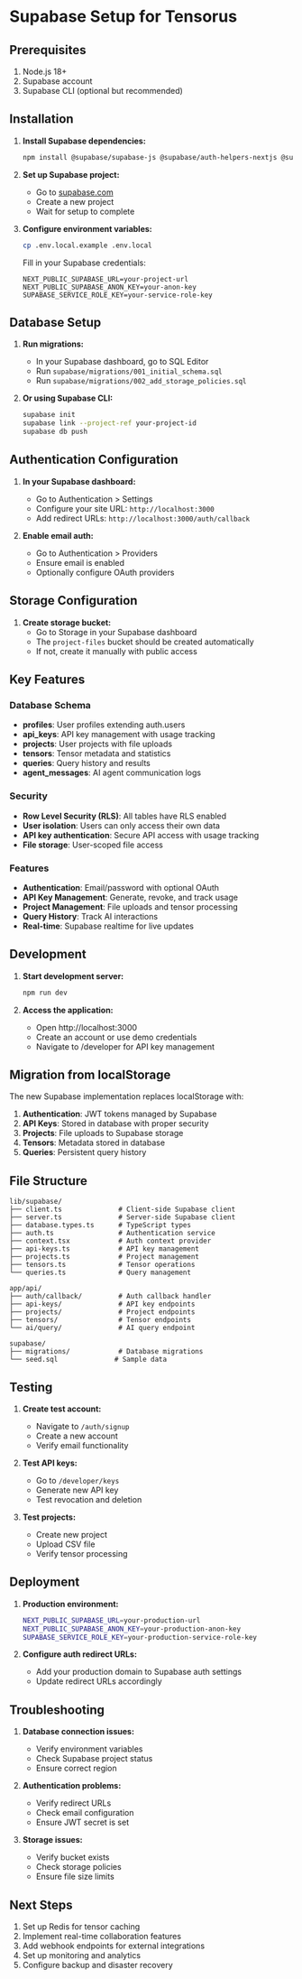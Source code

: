# Supabase Setup for Tensorus

## Prerequisites

1. Node.js 18+
2. Supabase account
3. Supabase CLI (optional but recommended)

## Installation

1. **Install Supabase dependencies:**
   ```bash
   npm install @supabase/supabase-js @supabase/auth-helpers-nextjs @supabase/auth-helpers-react
   ```

2. **Set up Supabase project:**
   - Go to [supabase.com](https://supabase.com)
   - Create a new project
   - Wait for setup to complete

3. **Configure environment variables:**
   ```bash
   cp .env.local.example .env.local
   ```
   
   Fill in your Supabase credentials:
   ```
   NEXT_PUBLIC_SUPABASE_URL=your-project-url
   NEXT_PUBLIC_SUPABASE_ANON_KEY=your-anon-key
   SUPABASE_SERVICE_ROLE_KEY=your-service-role-key
   ```

## Database Setup

1. **Run migrations:**
   - In your Supabase dashboard, go to SQL Editor
   - Run `supabase/migrations/001_initial_schema.sql`
   - Run `supabase/migrations/002_add_storage_policies.sql`

2. **Or using Supabase CLI:**
   ```bash
   supabase init
   supabase link --project-ref your-project-id
   supabase db push
   ```

## Authentication Configuration

1. **In your Supabase dashboard:**
   - Go to Authentication > Settings
   - Configure your site URL: `http://localhost:3000`
   - Add redirect URLs: `http://localhost:3000/auth/callback`
   
2. **Enable email auth:**
   - Go to Authentication > Providers
   - Ensure email is enabled
   - Optionally configure OAuth providers

## Storage Configuration

1. **Create storage bucket:**
   - Go to Storage in your Supabase dashboard
   - The `project-files` bucket should be created automatically
   - If not, create it manually with public access

## Key Features

### Database Schema

- **profiles**: User profiles extending auth.users
- **api_keys**: API key management with usage tracking
- **projects**: User projects with file uploads
- **tensors**: Tensor metadata and statistics
- **queries**: Query history and results
- **agent_messages**: AI agent communication logs

### Security

- **Row Level Security (RLS)**: All tables have RLS enabled
- **User isolation**: Users can only access their own data
- **API key authentication**: Secure API access with usage tracking
- **File storage**: User-scoped file access

### Features

- **Authentication**: Email/password with optional OAuth
- **API Key Management**: Generate, revoke, and track usage
- **Project Management**: File uploads and tensor processing
- **Query History**: Track AI interactions
- **Real-time**: Supabase realtime for live updates

## Development

1. **Start development server:**
   ```bash
   npm run dev
   ```

2. **Access the application:**
   - Open http://localhost:3000
   - Create an account or use demo credentials
   - Navigate to /developer for API key management

## Migration from localStorage

The new Supabase implementation replaces localStorage with:

1. **Authentication**: JWT tokens managed by Supabase
2. **API Keys**: Stored in database with proper security
3. **Projects**: File uploads to Supabase storage
4. **Tensors**: Metadata stored in database
5. **Queries**: Persistent query history

## File Structure

```
lib/supabase/
├── client.ts              # Client-side Supabase client
├── server.ts              # Server-side Supabase client
├── database.types.ts      # TypeScript types
├── auth.ts                # Authentication service
├── context.tsx            # Auth context provider
├── api-keys.ts            # API key management
├── projects.ts            # Project management
├── tensors.ts             # Tensor operations
└── queries.ts             # Query management

app/api/
├── auth/callback/         # Auth callback handler
├── api-keys/              # API key endpoints
├── projects/              # Project endpoints
├── tensors/               # Tensor endpoints
└── ai/query/              # AI query endpoint

supabase/
├── migrations/            # Database migrations
└── seed.sql              # Sample data
```

## Testing

1. **Create test account:**
   - Navigate to `/auth/signup`
   - Create a new account
   - Verify email functionality

2. **Test API keys:**
   - Go to `/developer/keys`
   - Generate new API key
   - Test revocation and deletion

3. **Test projects:**
   - Create new project
   - Upload CSV file
   - Verify tensor processing

## Deployment

1. **Production environment:**
   ```bash
   NEXT_PUBLIC_SUPABASE_URL=your-production-url
   NEXT_PUBLIC_SUPABASE_ANON_KEY=your-production-anon-key
   SUPABASE_SERVICE_ROLE_KEY=your-production-service-role-key
   ```

2. **Configure auth redirect URLs:**
   - Add your production domain to Supabase auth settings
   - Update redirect URLs accordingly

## Troubleshooting

1. **Database connection issues:**
   - Verify environment variables
   - Check Supabase project status
   - Ensure correct region

2. **Authentication problems:**
   - Verify redirect URLs
   - Check email configuration
   - Ensure JWT secret is set

3. **Storage issues:**
   - Verify bucket exists
   - Check storage policies
   - Ensure file size limits

## Next Steps

1. Set up Redis for tensor caching
2. Implement real-time collaboration features
3. Add webhook endpoints for external integrations
4. Set up monitoring and analytics
5. Configure backup and disaster recovery